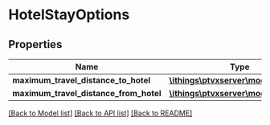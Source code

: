 # HotelStayOptions

## Properties
Name | Type | Description | Notes
------------ | ------------- | ------------- | -------------
**maximum_travel_distance_to_hotel** | [**\ithings\ptvxserver\model\Distance**](Distance.md) |  | [optional] 
**maximum_travel_distance_from_hotel** | [**\ithings\ptvxserver\model\Distance**](Distance.md) |  | [optional] 

[[Back to Model list]](../../README.md#documentation-for-models) [[Back to API list]](../../README.md#documentation-for-api-endpoints) [[Back to README]](../../README.md)

